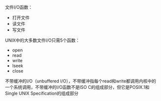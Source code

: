 文件I/O函数：
- 打开文件
- 读文件
- 写文件

UNIX中的大多数文件I/O只需5个函数：
- open
- read
- write
- lseek
- close

不带缓冲的I/O（unbuffered I/O），不带缓冲指每个read和write都调用内核中的一个系统调用，不带缓冲的I/O函数不是ISO C的组成部分，但它是POSIX.1和Single UNIX Specification的组成部分